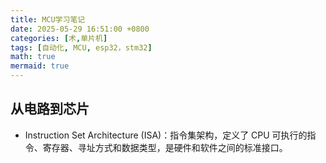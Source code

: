 ```yaml
---
title: MCU学习笔记
date: 2025-05-29 16:51:00 +0800
categories: [术,单片机]
tags: [自动化, MCU, esp32，stm32]
math: true
mermaid: true
---
```



## 从电路到芯片
- Instruction Set Architecture (ISA)：指令集架构，定义了 CPU 可执行的指令、寄存器、寻址方式和数据类型，是硬件和软件之间的标准接口。
